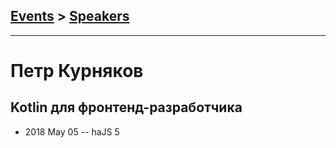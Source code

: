 ## [Events](../README.md) > [Speakers](../speakers.md)
---

# Петр Курняков

## Kotlin для фронтенд-разработчика
- 2018 May 05 -- haJS 5    
